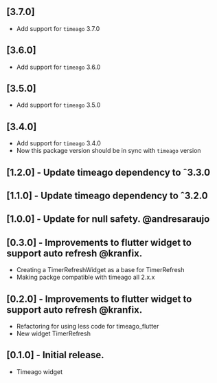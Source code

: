 ## [3.7.0]
- Add support for `timeago` 3.7.0

## [3.6.0]
- Add support for `timeago` 3.6.0

## [3.5.0]
- Add support for `timeago` 3.5.0

## [3.4.0]
- Add support for `timeago` 3.4.0
- Now this package version should be in sync with `timeago` version

## [1.2.0] - Update timeago dependency to ˆ3.3.0

## [1.1.0] - Update timeago dependency to ˆ3.2.0

## [1.0.0] - Update for null safety. @andresaraujo

## [0.3.0] - Improvements to flutter widget to support auto refresh @kranfix.

- Creating a TimerRefreshWidget as a base for TimerRefresh
- Making packge compatible with timeago all 2.x.x

## [0.2.0] - Improvements to flutter widget to support auto refresh @kranfix.

- Refactoring for using less code for timeago_flutter
- New widget TimerRefresh

## [0.1.0] - Initial release.

- Timeago widget
